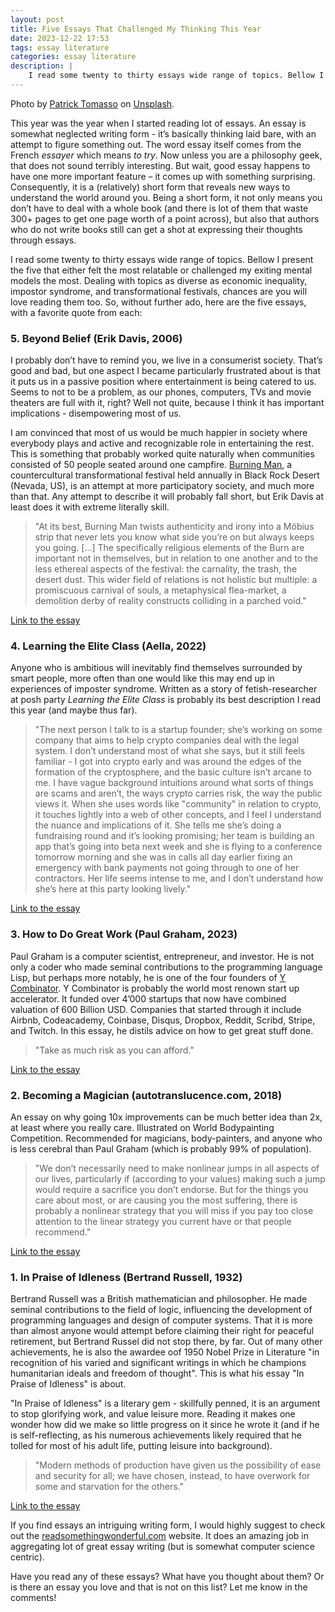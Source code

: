 ```yaml
---
layout: post
title: Five Essays That Challenged My Thinking This Year
date: 2023-12-22 17:53
tags: essay literature
categories: essay literature
description: |
    I read some twenty to thirty essays wide range of topics. Bellow I present the five that either felt the most relatable or challenged my exiting mental models the most ...
---
```


<div class="img_row"> <img class="col three" src="{{ site.baseurl }}/img/booksessays.jpg" alt="" title="essays"/> </div>
<div class="col three caption">
Photo by <a href="https://unsplash.com/@impatrickt">Patrick Tomasso</a> on <a href="https://unsplash.com">Unsplash</a>.
</div>

This year was the year when I started reading lot of essays. An essay is somewhat neglected writing form - it’s basically thinking laid bare, with an attempt to figure something out. The word essay itself comes from the French *essayer* which means *to try*. Now unless you are a philosophy geek, that does not sound terribly interesting. But wait, good essay happens to have one more important feature – it comes up with something surprising. Consequently, it is a (relatively) short form that reveals new ways to understand the world around you. Being a short form, it not only means you don’t have to deal with a whole book (and there is lot of them that waste 300+ pages to get one page worth of a point across), but also that authors who do not write books still can get a shot at expressing their thoughts through essays. 

I read some twenty to thirty essays wide range of topics. Bellow I present the five that either felt the most relatable or challenged my exiting mental models the most. Dealing with topics as diverse as economic inequality, impostor syndrome, and transformational festivals, chances are you will love reading them too. So, without further ado, here are the five essays, with a favorite quote from each:

### 5. Beyond Belief (Erik Davis, 2006)

I probably don’t have to remind you, we live in a consumerist society. That’s good and bad, but one aspect I became particularly frustrated about is that it puts us in a passive position where entertainment is being catered to us. Seems to not to be a problem, as our phones, computers, TVs and movie theaters are full with it, right? Well not quite, because I think it has important implications - disempowering most of us. 

I am convinced that most of us would be much happier in society where everybody plays and active and recognizable role in entertaining the rest. This is something that probably worked quite naturally when communities consisted of 50 people seated around one campfire. [Burning Man](https://burningman.org/), a countercultural transformational festival held annually in Black Rock Desert (Nevada, US), is an attempt at more participatory society, and much more than that. Any attempt to describe it will probably fall short, but Erik Davis at least does it with extreme literally skill.

> "At its best, Burning Man twists authenticity and irony into a Möbius strip that never lets you know what side you’re on but always keeps you going. […] The specifically religious elements of the Burn are important not in themselves, but in relation to one another and to the less ethereal aspects of the festival: the carnality, the trash, the desert dust. This wider field of relations is not holistic but multiple: a promiscuous carnival of souls, a metaphysical flea-market, a demolition derby of reality constructs colliding in a parched void."

[Link to the essay](https://techgnosis.com/beyond-belief-cults-of-burning-man/)

### 4. Learning the Elite Class (Aella, 2022)

Anyone who is ambitious will inevitably find themselves surrounded by smart people, more often than one would like this may end up in experiences of imposter syndrome. Written as a story of fetish-researcher at posh party *Learning the Elite Class* is probably its best description I read this year (and maybe thus far). 

> "The next person I talk to is a startup founder; she’s working on some company that aims to help crypto companies deal with the legal system. I don’t understand most of what she says, but it still feels familiar - I got into crypto early and was around the edges of the formation of the cryptosphere, and the basic culture isn’t arcane to me. I have vague background intuitions around what sorts of things are scams and aren’t, the ways crypto carries risk, the way the public views it. When she uses words like "community" in relation to crypto, it touches lightly into a web of other concepts, and I feel I understand the nuance and implications of it.  She tells me she’s doing a fundraising round and it’s looking promising; her team is building an app that’s going into beta next week and she is flying to a conference tomorrow morning and she was in calls all day earlier fixing an emergency with bank payments not going through to one of her contractors. Her life seems intense to me, and I don’t understand how she’s here at this party looking lively."

[Link to the essay](https://aella.substack.com/p/learning-the-elite-class)

### 3. How to Do Great Work (Paul Graham, 2023)

Paul Graham is a computer scientist, entrepreneur, and investor. He is not only a coder who made seminal contributions to the programming language Lisp, but perhaps more notably, he is one of the four founders of [Y Combinator](https://www.ycombinator.com/). Y Combinator is probably the world most renown start up accelerator. It funded over 4’000 startups that now have combined valuation of 600 Billion USD. Companies that started through it include Airbnb, Codeacademy, Coinbase, Disqus, Dropbox, Reddit, Scribd, Stripe, and Twitch. In this essay, he distils advice on how to get great stuff done.

> "Take as much risk as you can afford."

[Link to the essay](http://www.paulgraham.com/greatwork.html)

### 2. Becoming a Magician (autotranslucence.com, 2018)

An essay on why going 10x improvements can be much better idea than 2x, at least where you really care. Illustrated on World Bodypainting Competition. Recommended for magicians, body-painters, and anyone who is less cerebral than Paul Graham (which is probably 99% of population).

> "We don’t necessarily need to make nonlinear jumps in all aspects of our lives, particularly if (according to your values) making such a jump would require a sacrifice you don’t endorse. But for the things you care about most, or are causing you the most suffering, there is probably a nonlinear strategy that you will miss if you pay too close attention to the linear strategy you current have or that people recommend."

[Link to the essay](https://autotranslucence.com/2018/03/30/becoming-a-magician/)

### 1. In Praise of Idleness (Bertrand Russell, 1932)

Bertrand Russell was a British mathematician and philosopher. He made seminal contributions to the field of logic, influencing the development of programming languages and design of computer systems. That it is more than almost anyone would attempt before claiming their right for peaceful retirement, but Bertrand Russel did not stop there, by far. Out of many other achievements, he is also the awardee oof 1950 Nobel Prize in Literature "in recognition of his varied and significant writings in which he champions humanitarian ideals and freedom of thought". This is what his essay "In Praise of Idleness" is about.

"In Praise of Idleness" is a literary gem - skillfully penned, it is an argument to stop glorifying work, and value leisure more. Reading it makes one wonder how did we make so little progress on it since he wrote it (and if he is self-reflecting, as his numerous achievements likely required that he tolled for most of his adult life, putting leisure into background).

> "Modern methods of production have given us the possibility of ease and security for all; we have chosen, instead, to have overwork for some and starvation for the others."

[Link to the essay](https://harpers.org/archive/1932/10/in-praise-of-idleness/)

If you find essays an intriguing writing form, I would highly suggest to check out the [readsomethingwonderful.com]( https://readsomethingwonderful.com/) website. It does an amazing job in aggregating lot of great essay writing (but is somewhat computer science centric). 

Have you read any of these essays? What have you thought about them? Or is there an essay you love and that is not on this list? Let me know in the comments!
